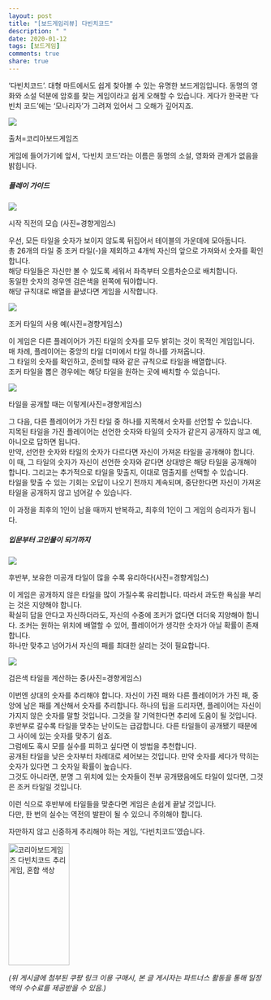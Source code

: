```yaml
---
layout: post
title: "[보드게임리뷰] 다빈치코드"
description: " "
date: 2020-01-12
tags: [보드게임]
comments: true
share: true
---
```



‘다빈치코드’. 대형 마트에서도 쉽게 찾아볼 수 있는 유명한 보드게임입니다. 동명의 영화와 소설 덕분에 암호를 찾는 게임이라고 쉽게 오해할 수 있습니다. 게다가 한국판 ‘다빈치 코드’에는 ‘모나리자’가 그려져 있어서 그 오해가 깊어지죠.  

[![](https://post-phinf.pstatic.net/MjAyMDA4MTBfMTE0/MDAxNTk3MDUxMTEwMDg5.5_tXPpw8yqLnBkjx6NiKeEm3sFsCGkOCgjDovq8TSQ8g.TVVjAEEuwpX9m-Oo4ok4rYka_aie7ZOSHX80qHFQGRwg.JPEG/973341478169357.jpg?type=w1200)](https://post.naver.com/viewer/postView.nhn?volumeNo=29041204&memberNo=49631020#)

출처=코리아보드게임즈

게임에 들어가기에 앞서, ‘다빈치 코드’라는 이름은 동명의 소설, 영화와 관계가 없음을 밝힙니다.  

##### 플레이 가이드

[![](https://post-phinf.pstatic.net/MjAyMDA4MTBfMjA1/MDAxNTk3MDUxMjI1MDE2.vy3xZvb78LfizJ2KCRpwQ7aORnAf53HBii3c6M2OExQg.72FHzSiwZ80QQgNBLM1GJiZcEe7reL87yduEcDpAQq4g.JPEG/image_2554939981597051204408.jpg?type=w1200)](https://post.naver.com/viewer/postView.nhn?volumeNo=29041204&memberNo=49631020#)

시작 직전의 모습 (사진=경향게임스)

우선, 모든 타일을 숫자가 보이지 않도록 뒤집어서 테이블의 가운데에 모아둡니다.  
총 26개의 타일 중 조커 타일(-)을 제외하고 4개씩 자신의 앞으로 가져와서 숫자를 확인합니다.  
해당 타일들은 자신만 볼 수 있도록 세워서 좌측부터 오름차순으로 배치합니다.  
동일한 숫자의 경우엔 검은색을 왼쪽에 둬야합니다.  
해당 규칙대로 배열을 끝냈다면 게임을 시작합니다.

[![](https://post-phinf.pstatic.net/MjAyMDA4MTBfMjY2/MDAxNTk3MDUxMjY5OTAx.Zm1cjhWrEinAEvw2qydfCMNBj3gpmBHk8gMt_Y2Rx_Ug.-ebeLHtZPpRFKwTlBPBZqFdGbGGeKlBX8nUG8fpKJ8kg.JPEG/image_25495921597051258531.jpg?type=w1200)](https://post.naver.com/viewer/postView.nhn?volumeNo=29041204&memberNo=49631020#)

조커 타일의 사용 예(사진=경향게임스)

이 게임은 다른 플레이어가 가진 타일의 숫자를 모두 밝히는 것이 목적인 게임입니다.  
매 차례, 플레이어는 중앙의 타일 더미에서 타일 하나를 가져옵니다.  
그 타일의 숫자를 확인하고, 준비할 때와 같은 규칙으로 타일을 배열합니다.  
조커 타일을 뽑은 경우에는 해당 타일을 원하는 곳에 배치할 수 있습니다.

[![](https://post-phinf.pstatic.net/MjAyMDA4MTBfMiAg/MDAxNTk3MDUxMzI1NDUx.Ct2QTyUkDtoCY3L499PlguW4z5phx9CBT_dWYHuQl0Qg.y7P6jk_bkOuluKZQGSpLek8Iv4o1aCYPdM8sVVspL7kg.JPEG/image_2581272401597051313054.jpg?type=w1200)](https://post.naver.com/viewer/postView.nhn?volumeNo=29041204&memberNo=49631020#)

타일을 공개할 때는 이렇게(사진=경향게임스)

그 다음, 다른 플레이어가 가진 타일 중 하나를 지목해서 숫자를 선언할 수 있습니다.  
지목된 타일을 가진 플레이어는 선언한 숫자와 타일의 숫자가 같은지 공개하지 않고 예, 아니오로 답하면 됩니다.  
만약, 선언한 숫자와 타일의 숫자가 다르다면 자신이 가져온 타일을 공개해야 합니다.  
이 때, 그 타일의 숫자가 자신이 선언한 숫자와 같다면 상대방은 해당 타일을 공개해야 합니다. 그리고는 추가적으로 타일을 맞출지, 이대로 멈출지를 선택할 수 있습니다.  
타일을 맞출 수 있는 기회는 오답이 나오기 전까지 계속되며, 중단한다면 자신이 가져온 타일을 공개하지 않고 넘어갈 수 있습니다.  
  
이 과정을 최후의 1인이 남을 때까지 반복하고, 최후의 1인이 그 게임의 승리자가 됩니다.

##### 입문부터 고인물이 되기까지

[![](https://post-phinf.pstatic.net/MjAyMDA4MTBfMTg5/MDAxNTk3MDUxNDE4NzY4.4ICDeKuUjUz0IWnuRVtEWwCCBmZIAwePu-7173dfGK8g.dnrifyPPwRcl4uUCeT0Mg-Svlhn9zoI_sBobDrlMHeYg.JPEG/image_375850991597051401838.jpg?type=w1200)](https://post.naver.com/viewer/postView.nhn?volumeNo=29041204&memberNo=49631020#)

후반부, 보유한 미공개 타일이 많을 수록 유리하다(사진=경향게임스)

이 게임은 공개하지 않은 타일을 많이 가질수록 유리합니다. 따라서 과도한 욕심을 부리는 것은 지양해야 합니다.  
확실히 답을 안다고 자신하더라도, 자신의 수중에 조커가 없다면 더더욱 지양해야 합니다. 조커는 원하는 위치에 배열할 수 있어, 플레이어가 생각한 숫자가 아닐 확률이 존재합니다.  
하나만 맞추고 넘어가서 자신의 패를 최대한 살리는 것이 필요합니다.

[![](https://post-phinf.pstatic.net/MjAyMDA4MTBfMjcx/MDAxNTk3MDUxNTA5OTYz.7818bhbfItuuapyCycSKMZSG65jIdOfoN7gKHAFnR28g.hqB_z-q4ou4JOONtSaueMmWoDK4HxcbcOALRIv1Qmfog.JPEG/image_9779681651597051479671.jpg?type=w1200)](https://post.naver.com/viewer/postView.nhn?volumeNo=29041204&memberNo=49631020#)

검은색 타일을 계산하는 중(사진=경향게임스)

이번엔 상대의 숫자를 추리해야 합니다. 자신이 가진 패와 다른 플레이어가 가진 패, 중앙에 남은 패를 계산해서 숫자를 추리합니다. 하나의 팁을 드리자면, 플레이어는 자신이 가지지 않은 숫자를 말할 것입니다. 그것을 잘 기억한다면 추리에 도움이 될 것입니다.  
후반부로 갈수록 타일을 맞추는 난이도는 급감합니다. 다른 타일들이 공개됐기 때문에 그 사이에 있는 숫자를 맞추기 쉽죠.  
그럼에도 혹시 모를 실수를 피하고 싶다면 이 방법을 추천합니다.  
공개된 타일을 낮은 숫자부터 차례대로 세어보는 것입니다. 만약 숫자를 세다가 막히는 숫자가 있다면 그 숫자일 확률이 높습니다.  
그것도 아니라면, 분명 그 위치에 있는 숫자들이 전부 공개됐음에도 타일이 있다면, 그것은 조커 타일일 것입니다.

이런 식으로 후반부에 타일들을 맞춘다면 게임은 손쉽게 끝날 것입니다.  
다만, 한 번의 실수는 역전의 발판이 될 수 있으니 주의해야 합니다.  
  
자만하지 않고 신중하게 추리해야 하는 게임, ‘다빈치코드’였습니다.

<a href="https://coupa.ng/bPrBVK" target="_blank" referrerpolicy="unsafe-url"><img src="https://static.coupangcdn.com/image/affiliate/banner/972d0945e3594529d865f88cc2b62a89@2x.jpg" alt="코리아보드게임즈 다빈치코드 추리 게임, 혼합 색상" width="120" height="240"></a>

_(위 게시글에 첨부된 쿠팡 링크 이용 구매시, 본 글 게시자는 파트너스 활동을 통해 일정액의 수수료를 제공받을 수 있음.)_